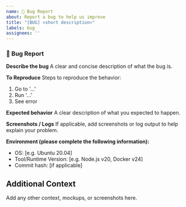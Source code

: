 ```yaml
---
name: 🐛 Bug Report
about: Report a bug to help us improve
title: "[BUG] <short description>"
labels: bug
assignees: ''
---
```


### 🐛 Bug Report

**Describe the bug**
A clear and concise description of what the bug is.

**To Reproduce**
Steps to reproduce the behavior:
1. Go to '...'
2. Run '...'
3. See error

**Expected behavior**
A clear description of what you expected to happen.

**Screenshots / Logs**
If applicable, add screenshots or log output to help explain your problem.

**Environment (please complete the following information):**
- OS: [e.g. Ubuntu 20.04]
- Tool/Runtime Version: [e.g. Node.js v20, Docker v24]
- Commit hash: [if applicable]

## Additional Context
Add any other context, mockups, or screenshots here.
